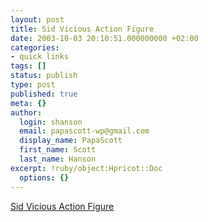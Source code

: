 ```yaml
---
layout: post
title: Sid Vicious Action Figure
date: 2003-10-03 20:10:51.000000000 +02:00
categories:
- quick links
tags: []
status: publish
type: post
published: true
meta: {}
author:
  login: shanson
  email: papascott-wp@gmail.com
  display_name: PapaScott
  first_name: Scott
  last_name: Hanson
excerpt: !ruby/object:Hpricot::Doc
  options: {}
---
```

<p><a title="Do they have Joey Ramone?" href="http://radio.weblogs.com/0113064/2003/10/03.html#a1854">Sid Vicious Action Figure</a></p>
